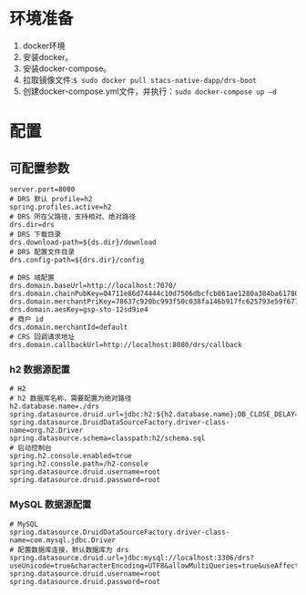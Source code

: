 # 环境准备
1. docker环境
2. 安装docker。
3. 安装docker-compose。
4. 拉取镜像文件:`$ sudo docker pull stacs-native-dapp/drs-boot`
5. 创建docker-compose.yml文件，并执行：`sudo docker-compose up –d`


# 配置

## 可配置参数
```properties
server.port=8080
# DRS 默认 profile=h2
spring.profiles.active=h2
# DRS 所在父路径，支持相对、绝对路径
drs.dir=drs 
# DRS 下载目录
drs.download-path=${ds.dir}/download
# DRS 配置文件目录
drs.config-path=${drs.dir}/config

# DRS 域配置
drs.domain.baseUrl=http://localhost:7070/
drs.domain.chainPubKey=04711e86d74444c10d7506dbcfcb861ae1280a384ba617802a02d81ea99ca70f015d67e4efc3630331143f53fe18dca733d3802552225b17289e0ce13cac648823
drs.domain.merchantPriKey=78637c920bc993f50c038fa146b917fc625793e59f677cdbfbbe1c46b7fd407a
drs.domain.aesKey=gsp-sto-12sd9ie4
# 商户 id
drs.domain.merchantId=default
# CRS 回调请求地址
drs.domain.callbackUrl=http://localhost:8080/drs/callback
```

### h2 数据源配置

```properties
# H2
# h2 数据库名称，需要配置为绝对路径
h2.database.name=./drs
spring.datasource.druid.url=jdbc:h2:${h2.database.name};DB_CLOSE_DELAY=-1
spring.datasource.DruidDataSourceFactory.driver-class-name=org.h2.Driver
spring.datasource.schema=classpath:h2/schema.sql
# 启动控制台
spring.h2.console.enabled=true
spring.h2.console.path=/h2-console
spring.datasource.druid.username=root
spring.datasource.druid.password=root
```

### MySQL 数据源配置

```properties
# MySQL
spring.datasource.DruidDataSourceFactory.driver-class-name=com.mysql.jdbc.Driver
# 配置数据库连接，默认数据库为 drs
spring.datasource.druid.url=jdbc:mysql://localhost:3306/drs?useUnicode=true&characterEncoding=UTF8&allowMultiQueries=true&useAffectedRows=true
spring.datasource.druid.username=root
spring.datasource.druid.password=root
```

